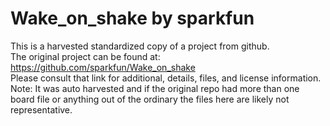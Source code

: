 
# Wake_on_shake by sparkfun  
This is a harvested standardized copy of a project from github.  
The original project can be found at:  
https://github.com/sparkfun/Wake_on_shake  
Please consult that link for additional, details, files, and license information.  
Note: It was auto harvested and if the original repo had more than one board file or anything out of the ordinary the files here are likely not representative.  
    
